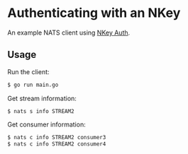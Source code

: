 # Authenticating with an NKey

An example NATS client using [NKey Auth][].

## Usage

Run the client:

```bash
$ go run main.go
```

Get stream information:

```bats
$ nats s info STREAM2
```

Get consumer information:

```bash
$ nats c info STREAM2 consumer3
$ nats c info STREAM2 consumer4
```

[NKey Auth]: https://docs.nats.io/running-a-nats-service/configuration/securing_nats/auth_intro/nkey_auth
